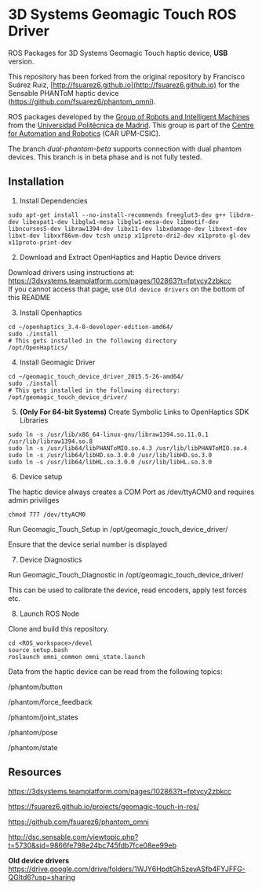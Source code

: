 3D Systems Geomagic Touch ROS Driver
============

ROS Packages for 3D Systems Geomagic Touch haptic device, **USB** version.

This repository has been forked from the original repository by Francisco Suárez Ruiz, [http://fsuarez6.github.io](http://fsuarez6.github.io) for the Sensable PHANToM haptic device (https://github.com/fsuarez6/phantom_omni).

ROS packages developed by the [Group of Robots and Intelligent Machines](http://www.romin.upm.es/) from the [Universidad Politécnica de Madrid](http://www.upm.es/internacional). This group is part of the [Centre for Automation and Robotics](http://www.car.upm-csic.es/) (CAR UPM-CSIC). 

The branch _dual-phantom-beta_ supports connection with dual phantom devices. This branch is in beta phase and is not fully tested.

## Installation

1. Install Dependencies

```
sudo apt-get install --no-install-recommends freeglut3-dev g++ libdrm-dev libexpat1-dev libglw1-mesa libglw1-mesa-dev libmotif-dev libncurses5-dev libraw1394-dev libx11-dev libxdamage-dev libxext-dev libxt-dev libxxf86vm-dev tcsh unzip x11proto-dri2-dev x11proto-gl-dev x11proto-print-dev
```

2. Download and Extract OpenHaptics and Haptic Device drivers

Download drivers using instructions at: https://3dsystems.teamplatform.com/pages/102863?t=fptvcy2zbkcc  
If you cannot access that page, use `Old device drivers` on the bottom of this README

3. Install Openhaptics

```
cd ~/openhaptics_3.4-0-developer-edition-amd64/
sudo ./install
# This gets installed in the following directory
/opt/OpenHaptics/ 
```
4. Install Geomagic Driver

```
cd ~/geomagic_touch_device_driver_2015.5-26-amd64/
sudo ./install
# This gets installed in the following directory:
/opt/geomagic_touch_device_driver/ 
```
5. **(Only For 64-bit Systems)** Create Symbolic Links to OpenHaptics SDK Libraries 
```
sudo ln -s /usr/lib/x86_64-linux-gnu/libraw1394.so.11.0.1 /usr/lib/libraw1394.so.8
sudo ln -s /usr/lib64/libPHANToMIO.so.4.3 /usr/lib/libPHANToMIO.so.4
sudo ln -s /usr/lib64/libHD.so.3.0.0 /usr/lib/libHD.so.3.0
sudo ln -s /usr/lib64/libHL.so.3.0.0 /usr/lib/libHL.so.3.0 
```
6. Device setup

The haptic device always creates a COM Port as /dev/ttyACM0 and requires admin priviliges
```
chmod 777 /dev/ttyACM0
```
Run Geomagic_Touch_Setup in /opt/geomagic_touch_device_driver/

Ensure that the device serial number is displayed 

7. Device Diagnostics

Run Geomagic_Touch_Diagnostic in /opt/geomagic_touch_device_driver/

This can be used to calibrate the device, read encoders, apply test forces etc. 

8. Launch ROS Node

Clone and build this repository.
```
cd <ROS_workspace>/devel
source setup.bash
roslaunch omni_common omni_state.launch 
```

Data from the haptic device can be read from the following topics:

  /phantom/button
  
  /phantom/force_feedback
  
  /phantom/joint_states
  
  /phantom/pose
  
  /phantom/state 

## Resources

https://3dsystems.teamplatform.com/pages/102863?t=fptvcy2zbkcc

https://fsuarez6.github.io/projects/geomagic-touch-in-ros/

https://github.com/fsuarez6/phantom_omni

http://dsc.sensable.com/viewtopic.php?t=5730&sid=9866fe798e24bc745fdb7fce08ee99eb

**Old device drivers** https://drive.google.com/drive/folders/1WJY6HpdtGh5zeyASfb4FYJFFG-QGItd6?usp=sharing



